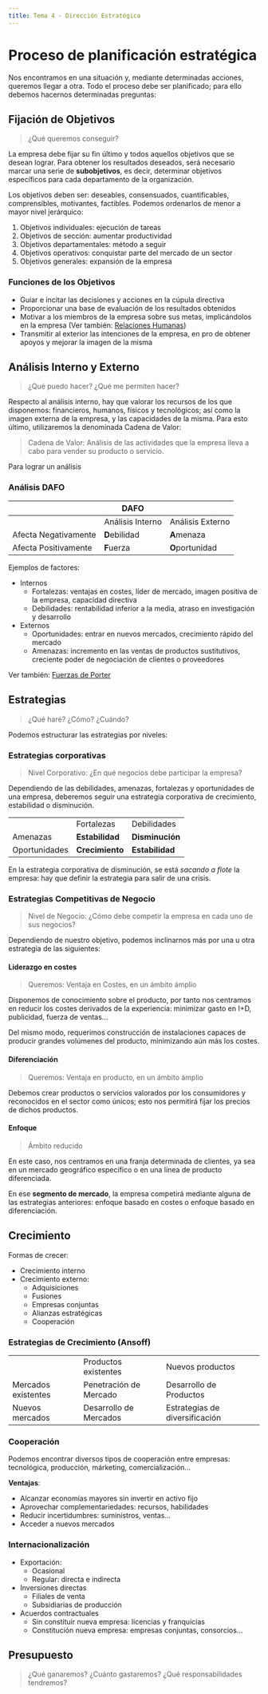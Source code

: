 ```yaml
---
title: Tema 4 - Dirección Estratégica
---
```


# Proceso de planificación estratégica

Nos encontramos en una situación y, mediante determinadas acciones, queremos llegar a otra. Todo el proceso debe ser planificado; para ello debemos hacernos determinadas preguntas:

## Fijación de Objetivos

> ¿Qué queremos conseguir?

La empresa debe fijar su fin último y todos aquellos objetivos que se desean lograr. Para obtener los resultados deseados, será necesario marcar una serie de **subobjetivos**, es decir, determinar objetivos específicos para cada departamento de la organización.

Los objetivos deben ser: deseables, consensuados, cuantificables, comprensibles, motivantes, factibles. Podemos ordenarlos de menor a mayor nivel jerárquico:

1. Objetivos individuales: ejecución de tareas
2. Objetivos de sección: aumentar productividad
3. Objetivos departamentales: método a seguir
4. Objetivos operativos: conquistar parte del mercado de un sector
5. Objetivos generales: expansión de la empresa

### Funciones de los Objetivos

* Guiar e incitar las decisiones y acciones en la cúpula directiva
* Proporcionar una base de evaluación de los resultados obtenidos
* Motivar a los miembros de la empresa sobre sus metas, implicándolos en la empresa (Ver también: [Relaciones Humanas](/gohp/tema-2#relaciones-humanas))
* Transmitir al exterior las intenciones de la empresa, en pro de obtener apoyos y mejorar la imagen de la misma


## Análisis Interno y Externo

> ¿Qué puedo hacer?
> ¿Qué me permiten hacer?

Respecto al análisis interno, hay que valorar los recursos de los que disponemos: financieros, humanos, físicos y tecnológicos; así como la imagen externa de la empresa, y las capacidades de la misma. Para esto último, utilizaremos la denominada Cadena de Valor:

> Cadena de Valor: Análisis de las actividades que la empresa lleva a cabo para vender su producto o servicio.

Para lograr un análisis

### Análisis DAFO

| | DAFO | |
---|---|---
| | Análisis Interno | Análisis Externo
Afecta Negativamente | **D**ebilidad | **A**menaza
Afecta Positivamente | **F**uerza | **O**portunidad

Ejemplos de factores:

* Internos
	* Fortalezas: ventajas en costes, líder de mercado, imagen positiva de la empresa, capacidad directiva
	* Debilidades: rentabilidad inferior a la media, atraso en investigación y desarrollo
* Externos
	* Oportunidades: entrar en nuevos mercados, crecimiento rápido del mercado
	* Amenazas: incremento en las ventas de productos sustitutivos, creciente poder de negociación de clientes o proveedores

Ver también: [Fuerzas de Porter](/gohp/tema-3#modelo-de-las-5-fuerzas-competitivas-de-porter)

## Estrategias

> ¿Qué haré? ¿Cómo? ¿Cuándo?

Podemos estructurar las estrategias por niveles:

### Estrategias corporativas

> Nivel Corporativo: ¿En qué negocios debe participar la empresa?

Dependiendo de las debilidades, amenazas, fortalezas y oportunidades de una empresa, deberemos seguir una estrategia corporativa de crecimiento, estabilidad o disminución.

| | | |
--- | --- | ---
| | Fortalezas | Debilidades
Amenazas | **Estabilidad** | **Disminución**
Oportunidades | **Crecimiento** | **Estabilidad**

En la estrategia corporativa de disminución, se está _sacando a flote_ la empresa: hay que definir la estrategia para salir de una crisis.

### Estrategias Competitivas de Negocio

> Nivel de Negocio: ¿Cómo debe competir la empresa en cada uno de sus negocios?

Dependiendo de nuestro objetivo, podemos inclinarnos más por una u otra estrategia de las siguientes:

#### Liderazgo en costes

> Queremos: Ventaja en Costes, en un ámbito ámplio

Disponemos de conocimiento sobre el producto, por tanto nos centramos en reducir los costes derivados de la experiencia: minimizar gasto en I+D, publicidad, fuerza de ventas...

Del mismo modo, requerimos construcción de instalaciones capaces de producir grandes volúmenes del producto, minimizando aún más los costes.

#### Diferenciación

> Queremos: Ventaja en producto, en un ámbito ámplio

Debemos crear productos o servicios valorados por los consumidores y reconocidos en el sector como únicos; esto nos permitirá fijar los precios de dichos productos.

#### Enfoque

> Ámbito reducido

En este caso, nos centramos en una franja determinada de clientes, ya sea en un mercado geográfico específico o en una línea de producto diferenciada.

En ese **segmento de mercado**, la empresa competirá mediante alguna de las estrategias anteriores: enfoque basado en costes o enfoque basado en diferenciación.

## Crecimiento

Formas de crecer:

* Crecimiento interno
* Crecimiento externo:
	* Adquisiciones
	* Fusiones
	* Empresas conjuntas
	* Alianzas estratégicas
	* Cooperación

### Estrategias de Crecimiento (Ansoff)

| | | |
--- | --- | ---
| | Productos existentes | Nuevos productos
Mercados existentes | Penetración de Mercado | Desarrollo de Productos
Nuevos mercados | Desarrollo de Mercados | Estrategias de diversificación

### Cooperación

Podemos encontrar diversos tipos de cooperación entre empresas: tecnológica, producción, márketing, comercialización...

**Ventajas**:

* Alcanzar economías mayores sin invertir en activo fijo
* Aprovechar complementariedades: recursos, habilidades
* Reducir incertidumbres: suministros, ventas...
* Acceder a nuevos mercados

### Internacionalización

* Exportación:
	* Ocasional
	* Regular: directa e indirecta
* Inversiones directas
	* Filiales de venta
	* Subsidiarias de producción
* Acuerdos contractuales
	* Sin constituir nueva empresa: licencias y franquicias
	* Constitución nueva empresa: empresas conjuntas, consorcios...

## Presupuesto

> ¿Qué ganaremos? ¿Cuánto gastaremos? ¿Qué responsabilidades tendremos?
